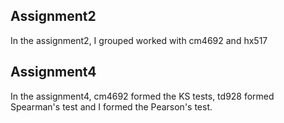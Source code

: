 ## Assignment2
In the assignment2, I grouped worked with cm4692 and hx517
## Assignment4
In the assignment4, cm4692 formed the KS tests, td928 formed Spearman's test and I formed the Pearson's test.
